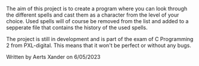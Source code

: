 The aim of this project is to create a program where you can look through the different spells and cast them as a character
from the level of your choice. Used spells will of course be removed from the list and added to a sepperate file that contains 
the history of the used spells.

The project is still in development and is part of the exam of C Programming 2 from PXL-digital.
This means that it won't be perfect or without any bugs.



Written by Aerts Xander on 6/05/2023
